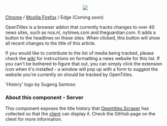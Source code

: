 <p align="center">
 <img src="https://raw.githubusercontent.com/Fdebijl/OpenTitles.Client/master/images/header.png")/>
</p>

[Chrome](https://chrome.google.com/webstore/detail/opentitles/ipcpballelfolmocdhfjijgmbljachog) / [Mozilla Firefox](https://addons.mozilla.org/en-GB/firefox/addon/opentitles/) / Edge (Coming soon)

OpenTitles is a browser addon that currently tracks changes to over 40 news sites, such as nos.nl, nytimes.com and theguardian.com. It adds a button to the headlines on these sites. When clicked, this button will show all recent changes to the title of this article.

If you would like to contribute to the list of media being tracked, please check the [wiki](https://github.com/Fdebijl/OpenTitles.Client/wiki) for instructions on formatting a news website for this list. If you can't be bothered to figure that out, you can simply click the extension icon when it's installed - a window will pop up with a form to suggest the website you're currently on should be tracked by OpenTitles.

'History' logo by Sugeng Santoso

### About this component - Server
This component exposes the title history that [Opentitles.Scraper](https://github.com/Fdebijl/OpenTitles.Scraper) has collected so that the [client](https://github.com/Fdebijl/OpenTitles.Client) can display it. Check the GitHub page on the client for more information.
